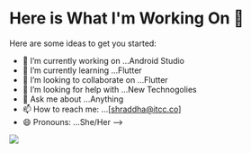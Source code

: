 # Here is What I'm Working On 👋

Here are some ideas to get you started:

- 🔭 I’m currently working on ...Android Studio
- 🌱 I’m currently learning ...Flutter
- 👯 I’m looking to collaborate on ...Flutter
- 🤔 I’m looking for help with ...New Technogolies
- 💬 Ask me about ...Anything
- 📫 How to reach me: ...[shraddha@itcc.co]
- 😄 Pronouns: ...She/Her
-->
<img src="https://github-readme-stats.vercel.app/api?username=Shraddha81&&show_icons=true&title_color=ffffff&icon_color=bb2acf&text_color=daf7dc&bg_color=151515">

